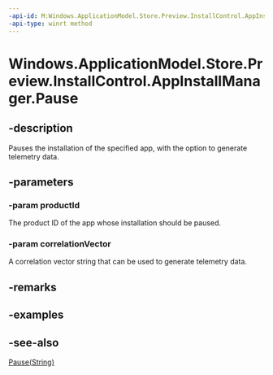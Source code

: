 ----api-id: M:Windows.ApplicationModel.Store.Preview.InstallControl.AppInstallManager.Pause(System.String,System.String)
-api-type: winrt method
---<!-- Method syntaxpublic void Pause(System.String productId, System.String correlationVector)--># Windows.ApplicationModel.Store.Preview.InstallControl.AppInstallManager.Pause## -descriptionPauses the installation of the specified app, with the option to generate telemetry data.## -parameters### -param productIdThe product ID of the app whose installation should be paused.### -param correlationVectorA correlation vector string that can be used to generate telemetry data.## -remarks## -examples## -see-also[Pause(String)](appinstallmanager_pause_770953122.md)